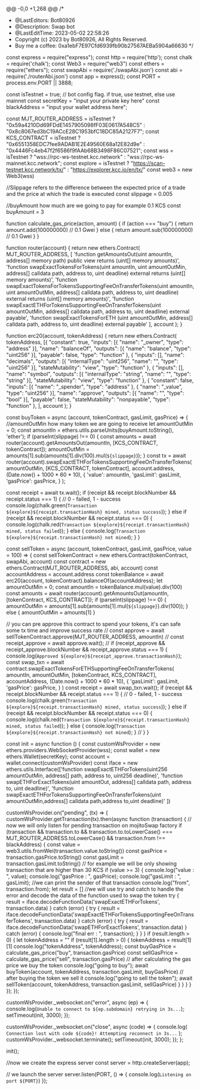@@ -0,0 +1,268 @@
/*
 * @LastEditors: Bot80926
 * @Description: Swap bot
 * @LastEditTime: 2023-05-02 22:58:26
 * Copyright (c) 2023 by Bot80926, All Rights Reserved.
 * Buy me a coffee: 0xa1ebF7E97Cfd6939fb90b27567AEBa5904a66630
 */

const express = require("express");
const http = require('http');
const chalk = require('chalk');
const Web3 = require("web3")
const ethers = require("ethers");
const swapAbi = require('./swapAbi.json')
const abi = require('./routerAbi.json')
const app = express();
const PORT = process.env.PORT || 3888;

const isTestnet = true; // bot config flag. if true, use testnet, else use mainnet
const secretKey = "input your private key here"
const blackAddress = "input your wallet address here";

const MJT_ROUTER_ADDRESS = isTestnet ? "0x59a4210Dd69FDdE1457905098fF03E0617A548C5" : "0x8c8067ed3bC19ACcE28C1953bfC18DC85A2127F7";
const KCS_CONTRACT = isTestnet ? "0x6551358EDC7fee9ADAB1E2E49560E68a12E82d9e" : "0x4446Fc4eb47f2f6586f9fAAb68B3498F86C07521";
const wss = isTestnet ? "wss://rpc-ws-testnet.kcc.network" : "wss://rpc-ws-mainnet.kcc.network";
const explore = isTestnet ? "https://scan-testnet.kcc.network/tx/" : "https://explorer.kcc.io/en/tx/"
const web3 = new Web3(wss)

//Slippage refers to the difference between the expected price of a trade and the price at which the trade is executed
const slippage = 0.005

//buyAmount how much are we going to pay for example 0.1 KCS
const buyAmount = 3


function calculate_gas_price(action, amount) {
  if (action === "buy") {
    return amount.add(100000000) // 0.1 Gwei
  } else {
    return amount.sub(100000000) // 0.1 Gwei
  }
}

function router(account) {
  return new ethers.Contract(
    MJT_ROUTER_ADDRESS,
    [
      'function getAmountsOut(uint amountIn, address[] memory path) public view returns (uint[] memory amounts)',
      'function swapExactTokensForTokens(uint amountIn, uint amountOutMin, address[] calldata path, address to, uint deadline) external returns (uint[] memory amounts)',
      'function swapExactTokensForTokensSupportingFeeOnTransferTokens(uint amountIn, uint amountOutMin, address[] calldata path, address to, uint deadline) external returns (uint[] memory amounts)',
      'function swapExactETHForTokensSupportingFeeOnTransferTokens(uint amountOutMin, address[] calldata path, address to, uint deadline) external payable',
      'function swapExactTokensForETH (uint amountOutMin, address[] calldata path, address to, uint deadline) external payable'
    ],
    account
  );
}

function erc20(account, tokenAddress) {
  return new ethers.Contract(
    tokenAddress,
    [{
        "constant": true,
        "inputs": [{
          "name": "_owner",
          "type": "address"
        }],
        "name": "balanceOf",
        "outputs": [{
          "name": "balance",
          "type": "uint256"
        }],
        "payable": false,
        "type": "function"
      },
      {
        "inputs": [],
        "name": "decimals",
        "outputs": [{
          "internalType": "uint256",
          "name": "",
          "type": "uint256"
        }],
        "stateMutability": "view",
        "type": "function"
      },
      {
        "inputs": [],
        "name": "symbol",
        "outputs": [{
          "internalType": "string",
          "name": "",
          "type": "string"
        }],
        "stateMutability": "view",
        "type": "function"
      },
      {
        "constant": false,
        "inputs": [{
          "name": "_spender",
          "type": "address"
        }, {
          "name": "_value",
          "type": "uint256"
        }],
        "name": "approve",
        "outputs": [{
          "name": "",
          "type": "bool"
        }],
        "payable": false,
        "stateMutability": "nonpayable",
        "type": "function"
      },
    ],
    account
  );
}

const buyToken = async (account, tokenContract, gasLimit, gasPrice) => {
  //amountOutMin how many token we are going to receive
  let amountOutMin = 0;
  const amountIn = ethers.utils.parseUnits(buyAmount.toString(), 'ether');
  if (parseInt(slippage) !== 0) {
    const amounts = await router(account).getAmountsOut(amountIn, [KCS_CONTRACT, tokenContract]);
    amountOutMin = amounts[1].sub(amounts[1].div(100).mul(`${slippage}`));
  }
  const tx = await router(account).swapExactETHForTokensSupportingFeeOnTransferTokens(
    amountOutMin,
    [KCS_CONTRACT, tokenContract],
    account.address,
    (Date.now() + 1000 * 60 * 10), {
      'value': amountIn,
      'gasLimit': gasLimit,
      'gasPrice': gasPrice,
    }
  );

  const receipt = await tx.wait();
  if (receipt && receipt.blockNumber && receipt.status === 1) { // 0 - failed, 1 - success
    console.log(chalk.green(`Transaction ${explore}${receipt.transactionHash} mined, status success`));
  } else if (receipt && receipt.blockNumber && receipt.status === 0) {
    console.log(chalk.red(`Transaction ${explore}${receipt.transactionHash} mined, status failed`));
  } else {
    console.log(`Transaction ${explore}${receipt.transactionHash} not mined`);
  }
}

const sellToken = async (account, tokenContract, gasLimit, gasPrice, value = 100) => {
  const sellTokenContract = new ethers.Contract(tokenContract, swapAbi, account)
  const contract = new ethers.Contract(MJT_ROUTER_ADDRESS, abi, account)
  const accountAddress = account.address
  const tokenBalance = await erc20(account, tokenContract).balanceOf(accountAddress);
  let amountOutMin = 0;
  const amountIn = tokenBalance.mul(value).div(100)
  const amounts = await router(account).getAmountsOut(amountIn, [tokenContract, KCS_CONTRACT]);
  if (parseInt(slippage) !== 0) {
    amountOutMin = amounts[1].sub(amounts[1].mul(`${slippage}`).div(100));
  } else {
    amountOutMin = amounts[1]
  }

  // you can pre approve this contract to spend your tokens, it's can safe some tx time and improve success rate
  // const approve = await sellTokenContract.approve(MJT_ROUTER_ADDRESS, amountIn)
  // const receipt_approve = await approve.wait();
  // if (receipt_approve && receipt_approve.blockNumber && receipt_approve.status === 1) {
  console.log(`Approved ${explore}${receipt_approve.transactionHash}`);
  const swap_txn = await contract.swapExactTokensForETHSupportingFeeOnTransferTokens(
    amountIn, amountOutMin,
    [tokenContract, KCS_CONTRACT],
    accountAddress,
    (Date.now() + 1000 * 60 * 10), {
      'gasLimit': gasLimit,
      'gasPrice': gasPrice,
    }
  )
  const receipt = await swap_txn.wait();
  if (receipt && receipt.blockNumber && receipt.status === 1) { // 0 - failed, 1 - success
    console.log(chalk.green(`Transaction ${explore}${receipt.transactionHash} mined, status success`));
  } else if (receipt && receipt.blockNumber && receipt.status === 0) {
    console.log(chalk.red(`Transaction ${explore}${receipt.transactionHash} mined, status failed`));
  } else {
    console.log(`Transaction ${explore}${receipt.transactionHash} not mined`);
  }
  // }
}

const init = async function () {
  const customWsProvider = new ethers.providers.WebSocketProvider(wss);
  const wallet = new ethers.Wallet(secretKey);
  const account = wallet.connect(customWsProvider)
  const iface = new ethers.utils.Interface(['function    swapExactETHForTokens(uint256 amountOutMin, address[] path, address to, uint256 deadline)',
    'function swapETHForExactTokens(uint amountOut, address[] calldata path, address to, uint deadline)',
    'function swapExactETHForTokensSupportingFeeOnTransferTokens(uint amountOutMin,address[] calldata path,address to,uint deadline)'
  ])

  customWsProvider.on("pending", (tx) => {
    customWsProvider.getTransaction(tx).then(async function (transaction) {
      // now we will only listen for pending transaction on mojitoSwap factory
      if (transaction && transaction.to && transaction.to.toLowerCase() === MJT_ROUTER_ADDRESS.toLowerCase() && transaction.from !== blackAddress) {
        const value = web3.utils.fromWei(transaction.value.toString())
        const gasPrice = transaction.gasPrice.toString()
        const gasLimit = transaction.gasLimit.toString()
        // for example we will be only showing transaction that are higher than 30 KCS
        if (value >= 3) {
          console.log("value : ", value);
          console.log("gasPrice : ", gasPrice);
          console.log("gasLimit : ", gasLimit);
          //we can print the sender of that transaction
          console.log("from", transaction.from);
          let result = []
          //we will use try and catch to handle the error and decode the data of the function used to swap the token
          try {
            result = iface.decodeFunctionData('swapExactETHForTokens', transaction.data)
          } catch (error) {
            try {
              result = iface.decodeFunctionData('swapExactETHForTokensSupportingFeeOnTransferTokens', transaction.data)
            } catch (error) {
              try {
                result = iface.decodeFunctionData('swapETHForExactTokens', transaction.data)
              } catch (error) {
                console.log("final err : ", transaction);
              }
            }
          }
          if (result.length > 0) {
            let tokenAddress = ""
            if (result[1].length > 0) {
              tokenAddress = result[1][1]
              console.log("tokenAddress", tokenAddress);
              const buyGasPrice = calculate_gas_price("buy", transaction.gasPrice)
              const sellGasPrice = calculate_gas_price("sell", transaction.gasPrice)
              // after calculating the gas price we buy the token
              console.log("going to buy");
              await buyToken(account, tokenAddress, transaction.gasLimit, buyGasPrice)
              // after buying the token we sell it 
              console.log("going to sell the token");
              await sellToken(account, tokenAddress, transaction.gasLimit, sellGasPrice)
            }
          }
        }
      }
    });
  });

  customWsProvider._websocket.on("error", async (ep) => {
    console.log(`Unable to connect to ${ep.subdomain} retrying in 3s...`);
    setTimeout(init, 3000);
  });

  customWsProvider._websocket.on("close", async (code) => {
    console.log(
      `Connection lost with code ${code}! Attempting reconnect in 3s...`
    );
    customWsProvider._websocket.terminate();
    setTimeout(init, 3000);
  });
};

init();

//now we create the express server
const server = http.createServer(app);

// we launch the server
server.listen(PORT, () => {
  console.log(`Listening on port ${PORT}`)
});
